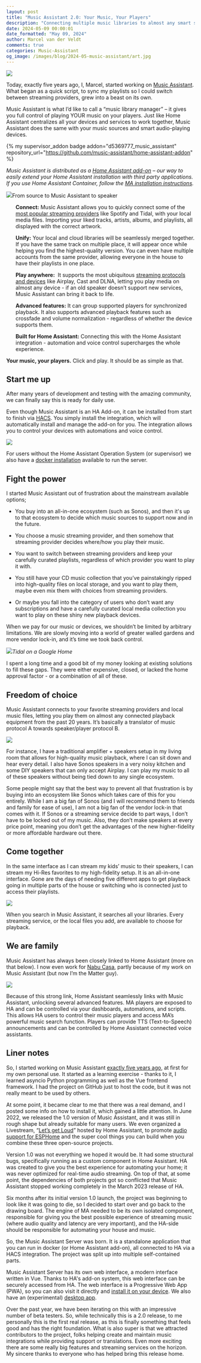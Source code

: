 ```yaml
---
layout: post
title: "Music Assistant 2.0: Your Music, Your Players"
description: "Connecting multiple music libraries to almost any smart speaker."
date: 2024-05-09 00:00:01
date_formatted: "May 09, 2024"
author: Marcel van der Veldt
comments: true
categories: Music-Assistant
og_image: /images/blog/2024-05-music-assistant/art.jpg
---
```

<p><img src='/images/blog/2024-05-music-assistant/art.jpg' class='no-shadow' /></p>

Today, exactly five years ago, I, Marcel, started working on [Music Assistant](https://music-assistant.io/). What began as a quick script, to sync my playlists so I could switch between streaming providers, grew into a beast on its own.

Music Assistant is what I’d like to call a “music library manager” – it gives you full control of playing YOUR music on your players. Just like Home Assistant centralizes all your devices and services to work together, Music Assistant does the same with your music sources and smart audio-playing devices.

{% my supervisor_addon badge addon="d5369777_music_assistant" repository_url="https://github.com/music-assistant/home-assistant-addon" %}

_Music Assistant is distributed as a [Home Assistant add-on](https://www.home-assistant.io/addons/) – our way to easily extend your Home Assistant installation with third party applications. If you use Home Assistant Container, follow the [MA installation instructions](https://music-assistant.io/installation/#tertiary-installation-method-docker-image)._

<p class="img"><img src='/images/blog/2024-05-music-assistant/how-it-works.jpg'/>From source to Music Assistant to speaker</p>

<p style="margin-left: 25px;"><b>Connect:</b> Music Assistant allows you to quickly connect some of the <a href="https://music-assistant.io/music-providers/">most popular streaming providers</a> like Spotify and Tidal, with your local media files. Importing your liked tracks, artists, albums, and playlists, all displayed with the correct artwork.</p>

<p style="margin-left: 25px;"><b>Unify:</b> Your local and cloud libraries will be seamlessly merged together. If you have the same track on multiple place, it will appear once while helping you find the highest-quality version. You can even have multiple accounts from the same provider, allowing everyone in the house to have their playlists in one place.</p>

<p style="margin-left: 25px;"><b>Play anywhere:</b>  It supports the most ubiquitous <a href="https://music-assistant.io/player-support/">streaming protocols and devices</a> like Airplay, Cast and DLNA, letting you play media on almost any device - if an old speaker doesn’t support new services, Music Assistant can bring it back to life.</p>

<p style="margin-left: 25px;"><b>Advanced features:</b> It can group supported players for synchronized playback. It also supports advanced playback features such as crossfade and volume normalization - regardless of whether the device supports them. </p>

<p style="margin-left: 25px;"><b>Built for Home Assistant:</b> Connecting this with the Home Assistant integration - automation and voice control supercharges the whole experience.</p>

**Your music, your players.** Click and play. It should be as simple as that.

<!--more-->

## Start me up

After many years of development and testing with the amazing community, we can finally say this is ready for daily use.

Even though Music Assistant is an HA Add-on, it can be installed from start to finish via [HACS](https://hacs.xyz/). You simply install the integration, which will automatically install and manage the add-on for you. The integration allows you to control your devices with automations and voice control.

<p class="img"><img src='/images/blog/2024-05-music-assistant/start-me-up.png'/></p>

For users without the Home Assistant Operation System (or supervisor) we also have a [docker installation](https://music-assistant.io/installation/) available to run the server.

## Fight the power

I started Music Assistant out of frustration about the mainstream available options;

*   You buy into an all-in-one ecosystem (such as Sonos), and then it's up to that ecosystem to decide which music sources to support now and in the future.
    
*   You choose a music streaming provider, and then somehow that streaming provider decides where/how you play their music.
    
*   You want to switch between streaming providers and keep your carefully curated playlists, regardless of which provider you want to play it with.
    
*   You still have your CD music collection that you’ve painstakingly ripped into high-quality files on local storage, and you want to play them, maybe even mix them with choices from streaming providers.
    
*   Or maybe you fall into the category of users who don’t want any subscriptions and have a carefully curated local media collection you want to play on these shiny new playback devices.
    

When we pay for our music or devices, we shouldn’t be limited by arbitrary limitations. We are slowly moving into a world of greater walled gardens and more vendor lock-in, and it’s time we took back control. 

<p class="img"><img src='/images/blog/2024-05-music-assistant/fight-the-power.jpg'/><i>Tidal on a Google Home</i></p>

I spent a long time and a good bit of my money looking at existing solutions to fill these gaps. They were either expensive, closed, or lacked the home approval factor - or a combination of all of these.

## Freedom of choice

Music Assistant connects to your favorite streaming providers and local music files, letting you play them on almost any connected playback equipment from the past 20 years. It’s basically a translator of music protocol A towards speaker/player protocol B.

<p class="img"><img src='/images/blog/2024-05-music-assistant/freedom-of-choice.png'/></p>

For instance, I have a traditional amplifier + speakers setup in my living room that allows for high-quality music playback, where I can sit down and hear every detail. I also have Sonos speakers in a very noisy kitchen and some DIY speakers that can only accept Airplay. I can play my music to all of these speakers without being tied down to any single ecosystem.

Some people might say that the best way to prevent all that frustration is by buying into an ecosystem like Sonos which takes care of this for you entirely. While I am a big fan of Sonos (and I will recommend them to friends and family for ease of use), I am not a big fan of the vendor lock-in that comes with it. If Sonos or a streaming service decide to part ways, I don’t have to be locked out of my music. Also, they don’t make speakers at every price point, meaning you don’t get the advantages of the new higher-fidelity or more affordable hardware out there.

## Come together

In the same interface as I can stream my kids’ music to their speakers, I can stream my Hi-Res favorites to my high-fidelity setup. It is an all-in-one interface. Gone are the days of needing five different apps to get playback going in multiple parts of the house or switching who is connected just to access their playlists.

<p class="img"><img src='/images/blog/2024-05-music-assistant/come-together.png'/></p>

When you search in Music Assistant, it searches all your libraries. Every streaming service, or the local files you add, are available to choose for playback.

## We are family

Music Assistant has always been closely linked to Home Assistant (more on that below). I now even work for [Nabu Casa](https://www.nabucasa.com/), partly because of my work on Music Assistant (but now I’m the Matter guy). 

<p class="img"><img src='/images/blog/2024-05-music-assistant/we-are-family.png'/></p>

Because of this strong link, Home Assistant seamlessly links with Music Assistant, unlocking several advanced features. MA players are exposed to HA and can be controlled via your dashboards, automations, and scripts. This allows HA users to control their music players and access MA’s powerful music search function. Players can provide TTS (Text-to-Speech) announcements and can be controlled by Home Assistant connected voice assistants.

## Liner notes 

So, I started working on Music Assistant [exactly five years ago](<https://github.com/music-assistant/server/commit/75adea9721fa1f1b7225515087c81edd979fcc8f>), at first for my own personal use. It started as a learning exercise - thanks to it, I learned asyncio Python programming as well as the Vue frontend framework. I had the project on GitHub just to host the code, but it was not really meant to be used by others.

At some point, it became clear to me that there was a real demand, and I posted some info on how to install it, which gained a little attention. In June 2022, we released the 1.0 version of Music Assistant, and it was still in rough shape but already suitable for many users. We even organized a Livestream, “[Let’s get Loud](https://www.youtube.com/watch?v=SEH-DxOsywg)” hosted by Home Assistant, to promote [audio support for ESPHome](https://esphome.io/components/media_player/i2s_audio.html) and the super cool things you can build when you combine these three open-source projects.

Version 1.0 was not everything we hoped it would be. It had some structural bugs, specifically running as a custom component in Home Assistant. HA was created to give you the best experience for automating your home; it was never optimized for real-time audio streaming. On top of that, at some point, the dependencies of both projects got so conflicted that Music Assistant stopped working completely in the March 2023 release of HA.

Six months after its initial version 1.0 launch, the project was beginning to look like it was going to die, so I decided to start over and go back to the drawing board. The engine of MA needed to be its own isolated component, responsible for giving you the best possible experience of streaming music (where audio quality and latency are very important), and the HA-side should be responsible for automating your house and music.

So, the Music Assistant Server was born. It is a standalone application that you can run in docker (or Home Assistant add-on), all connected to HA via a HACS integration. The project was split up into multiple self-contained parts. 

Music Assistant Server has its own web interface, a modern interface written in Vue. Thanks to HA's add-on system, this web interface can be securely accessed from HA. The web interface is a Progressive Web App (PWA), so you can also visit it directly and [install it on your device](https://support.google.com/chrome/answer/9658361?hl=en-GB&co=GENIE.Platform=Desktop). We also have an (experimental) [desktop app](https://music-assistant.io/companion-app/).

Over the past year, we have been iterating on this with an impressive number of beta testers. So, while technically this is a 2.0 release, to me personally this is the first real release, as this is finally something that feels good and has the right foundation. What is also super is that we attracted contributors to the project, folks helping create and maintain music integrations while providing support or translations. Even more exciting there are some really big features and streaming services on the horizon. My sincere thanks to everyone who has helped bring this release home.
